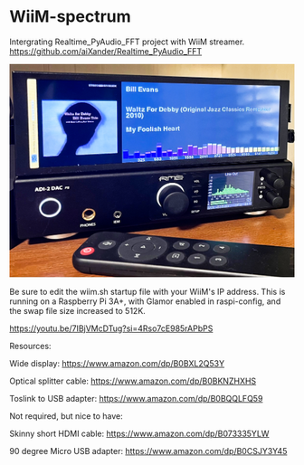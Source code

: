 # WiiM-spectrum
Intergrating Realtime_PyAudio_FFT project with WiiM streamer.
https://github.com/aiXander/Realtime_PyAudio_FFT

![photo](https://raw.githubusercontent.com/retired-guy/WiiM-spectrum/main/IMG_2675.jpg)

Be sure to edit the wiim.sh startup file with your WiiM's IP address.  This is running on a Raspberry Pi 3A+, with Glamor enabled in raspi-config, and the swap file size increased to 512K.

https://youtu.be/7IBjVMcDTug?si=4Rso7cE985rAPbPS

Resources:

Wide display: https://www.amazon.com/dp/B0BXL2Q53Y

Optical splitter cable: https://www.amazon.com/dp/B0BKNZHXHS

Toslink to USB adapter: https://www.amazon.com/dp/B0BQQLFQ59



Not required, but nice to have:

Skinny short HDMI cable: https://www.amazon.com/dp/B073335YLW

90 degree Micro USB adapter: https://www.amazon.com/dp/B0CSJY3Y45



